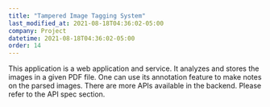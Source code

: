 ```yaml
---
title: "Tampered Image Tagging System"
last_modified_at: 2021-08-18T04:36:02-05:00
company: Project
datetime: 2021-08-18T04:36:02-05:00
order: 14
---
```


This application is a web application and service. It analyzes and stores the images in a given PDF file. One can use its annotation feature to make notes on the parsed images. There are more APIs available in the backend. Please refer to the API spec section.
